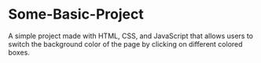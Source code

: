 # Some-Basic-Project
A simple project made with HTML, CSS, and JavaScript that allows users to switch the background color of the page by clicking on different colored boxes.
